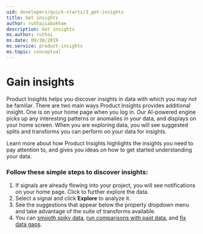 ```yaml
---
uid: developers/quick-starts/3_get-insights
title: Get insights
author: ruthaisabokhae
description: Get insights
ms.author: ruthai
ms.date: 09/30/2019
ms.service: product-insights
ms.topic: conceptual
---
```

# Gain insights

Product Insights helps you discover insights in data with which you may not be familiar. There are two main ways Product Insights provides additional insight. One is on your home page when you log in. Our AI-powered engine picks up any interesting patterns or anomalies in your data, and displays on your home screen. When you are exploring data, you will see suggested splits and transforms you can perform on your data for insights.  

Learn more about how Product Insights highlights the insights you need to pay attention to, and gives you ideas on how to get started understanding your data.   
 
 
### Follow these simple steps to discover insights:
1. If signals are already flowing into your project, you will see notifications on your home page. Click to further explore the data.   
2. Select a signal and click **Explore** to analyze it.    
3. See the suggestions that appear below the property dropdown menu and take advantage of the suite of transforms available.  
4. You can [smooth spiky data](https://review.docs.microsoft.com/en-us/dynamics365/product-insights/developers/tutorials/insights-smooth-data?branch=master), [run comparisons with past data](https://review.docs.microsoft.com/en-us/dynamics365/product-insights/developers/tutorials/insights-run-comparisons?branch=master), and [fix data gaps](https://review.docs.microsoft.com/en-us/dynamics365/product-insights/developers/tutorials/insights-fix-data-gaps?branch=master). 

